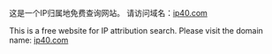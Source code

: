 这是一个IP归属地免费查询网站。
请访问域名：[ip40.com](https://ip40.com) <a href="https://ip40.com" target="_blank"></a>

This is a free website for IP attribution search.
Please visit the domain name: [ip40.com](https://ip40.com) <a href="https://ip40.com" target="_blank"></a>
